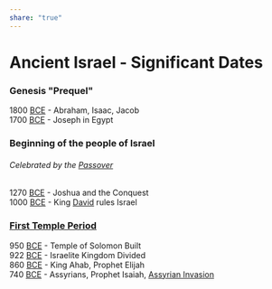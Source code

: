 ```yaml
---  
share: "true"  
---  
```

# Ancient Israel - Significant Dates  
  
### Genesis "Prequel"  
1800 [BCE](./BCE.md) - Abraham, Isaac, Jacob  
1700 [BCE](./BCE.md) - Joseph in Egypt    
  
### Beginning of the people of Israel  
###### Celebrated by the [Passover](Passover.md)  
1270 [BCE](./BCE.md) - Joshua and the Conquest  
1000 [BCE](./BCE.md) - King [David](./David.md) rules Israel  
  
### [First Temple Period](./First%20Temple%20Period.md)  
950 [BCE](./BCE.md) - Temple of Solomon Built  
922 [BCE](./BCE.md) - Israelite Kingdom Divided  
860 [BCE](./BCE.md) - King Ahab, Prophet Elijah  
740 [BCE](./BCE.md) - Assyrians, Prophet Isaiah, [Assyrian Invasion](./Assyrian%20Invasion.md)  
  
